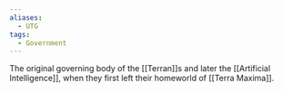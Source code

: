 ```yaml
---
aliases:
  - UTG
tags:
  - Government
---
```

The original governing body of the [[Terran]]s and later the [[Artificial Intelligence]], when they first left their homeworld of [[Terra Maxima]].
